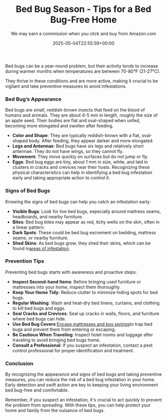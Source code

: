 ﻿---
author: We may earn a commission when you click and buy from Amazon.com
layout: post
title: Bed Bug Season - Tips for a Bed Bug-Free Home
date: '2025-05-04T22:55:59+00:00'
categories:
- Bed Bugs
- Guide
tags: []
slug: /bed-bug-season-tips-for-a-bed-bug-free-home/
lastmod: 2025-05-07T12:21:23+03:00
---

Bed bugs can be a year-round problem, but their activity tends to increase during warmer months when temperatures are between 70-80°F (21-27°C).

They thrive in these conditions and are more active, making it crucial to be vigilant and take preventive measures to avoid infestations.
### Bed Bug’s Appearance
Bed bugs are small, reddish-brown insects that feed on the blood of humans and animals. They are about 4-5 mm in length, roughly the size of an apple seed. Their bodies are flat and oval-shaped when unfed, becoming more elongated and swollen after feeding.
- **Color and Shape**: They are typically reddish-brown with a flat, oval-shaped body. After feeding, they appear darker and more elongated.
- **Legs and Antennae**: Bed bugs have six legs and relatively short antennae. They do not have wings, so they cannot fly.
- **Movement**: They move quickly on surfaces but do not jump or fly.
- **Eggs**: Bed bug eggs are tiny, about 1 mm in size, white, and laid in clusters in cracks and crevices near their hosts.
Recognizing these physical characteristics can help in identifying a bed bug infestation early and taking appropriate action to control it.
### Signs of Bed Bugs
Knowing the signs of bed bugs can help you catch an infestation early:
- **Visible Bugs**: Look for live bed bugs, especially around mattress seams, headboards, and nearby furniture.
- **Bites**: Bed bug bites may appear as red, itchy welts on the skin, often in a linear pattern.
- **Dark Spots**: These could be bed bug excrement on bedding, mattress seams, or nearby furniture.
- **Shed Skins**: As bed bugs grow, they shed their skins, which can be found in[areas of infestation](https://pestpolicy.com/what-does-bed-bug-poop-look-like/).
### Prevention Tips
Preventing bed bugs starts with awareness and proactive steps:
- **Inspect Second-hand Items**: Before bringing used furniture or mattresses into your home, inspect them thoroughly.
- **Keep Your Home Tidy**: Reduce clutter to minimize hiding spots for bed bugs.
- **Regular Washing**: Wash and heat-dry bed linens, curtains, and clothing to kill bed bugs and eggs.
- **Seal Cracks and Crevices**: Seal up cracks in walls, floors, and furniture where bed bugs can hide.
- **Use Bed Bug Covers**:[Encase mattresses and box springs](https://pestpolicy.com/best-bed-bug-mattress-encasements/)to trap bed bugs and prevent them from entering or escaping.
- **Be Cautious When Traveling**: Inspect hotel rooms and luggage after traveling to avoid bringing bed bugs home.
- **Consult a Professional**: If you suspect an infestation, contact a pest control professional for proper identification and treatment.
### Conclusion
By recognizing the appearance and signs of bed bugs and taking preventive measures, you can reduce the risk of a bed bug infestation in your home. Early detection and swift action are key to keeping your living environment bed bug-free and comfortable.

Remember, if you suspect an infestation, it's crucial to act quickly to prevent the problem from spreading. With these tips, you can help protect your home and family from the nuisance of bed bugs.